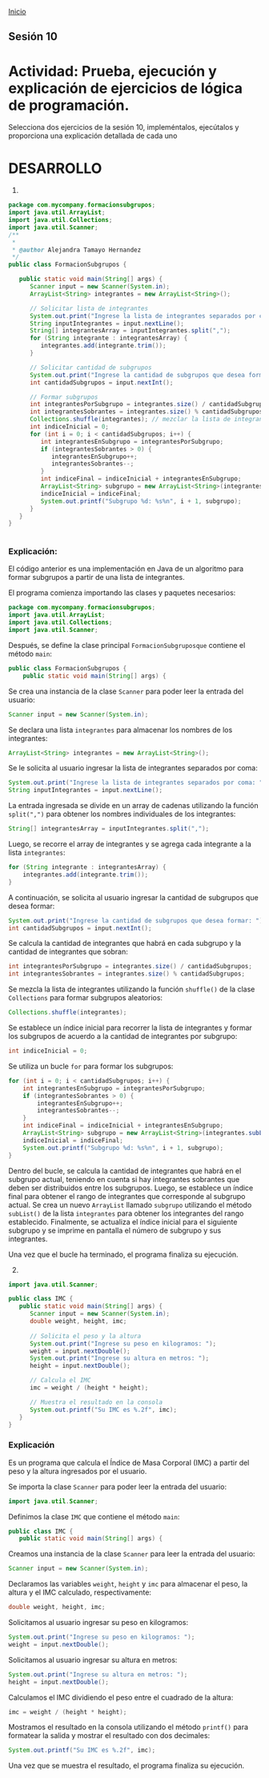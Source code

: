 <!-- No borrar o modificar -->
[Inicio](./index.md)

## Sesión 10 


<!-- Su documentación aquí -->

# Actividad: Prueba, ejecución y explicación de ejercicios de lógica de programación.

Selecciona dos ejercicios de la sesión 10, impleméntalos, ejecútalos y proporciona una explicación detallada de cada uno

# DESARROLLO

1. 

``` java
package com.mycompany.formacionsubgrupos;
import java.util.ArrayList;
import java.util.Collections;
import java.util.Scanner;
/**
 *
 * @author Alejandra Tamayo Hernandez 
 */
public class FormacionSubgrupos {

   public static void main(String[] args) {
      Scanner input = new Scanner(System.in);
      ArrayList<String> integrantes = new ArrayList<String>();

      // Solicitar lista de integrantes
      System.out.print("Ingrese la lista de integrantes separados por coma: ");
      String inputIntegrantes = input.nextLine();
      String[] integrantesArray = inputIntegrantes.split(",");
      for (String integrante : integrantesArray) {
         integrantes.add(integrante.trim());
      }

      // Solicitar cantidad de subgrupos
      System.out.print("Ingrese la cantidad de subgrupos que desea formar: ");
      int cantidadSubgrupos = input.nextInt();

      // Formar subgrupos
      int integrantesPorSubgrupo = integrantes.size() / cantidadSubgrupos;
      int integrantesSobrantes = integrantes.size() % cantidadSubgrupos;
      Collections.shuffle(integrantes); // mezclar la lista de integrantes para formar subgrupos aleatorios
      int indiceInicial = 0;
      for (int i = 0; i < cantidadSubgrupos; i++) {
         int integrantesEnSubgrupo = integrantesPorSubgrupo;
         if (integrantesSobrantes > 0) {
            integrantesEnSubgrupo++;
            integrantesSobrantes--;
         }
         int indiceFinal = indiceInicial + integrantesEnSubgrupo;
         ArrayList<String> subgrupo = new ArrayList<String>(integrantes.subList(indiceInicial, indiceFinal));
         indiceInicial = indiceFinal;
         System.out.printf("Subgrupo %d: %s%n", i + 1, subgrupo);
      }
   }
}
    
```
### Explicación: 

El código anterior es una implementación en Java de un algoritmo para formar subgrupos a partir de una lista de integrantes.

El programa comienza importando las clases y paquetes necesarios:

``` java
package com.mycompany.formacionsubgrupos;
import java.util.ArrayList;
import java.util.Collections;
import java.util.Scanner;

```
Después, se define la clase principal `FormacionSubgruposque` contiene el método `main`:

``` java
public class FormacionSubgrupos {
    public static void main(String[] args) {

```
Se crea una instancia de la clase `Scanner` para poder leer la entrada del usuario:

``` java
Scanner input = new Scanner(System.in);
```
Se declara una lista `integrantes` para almacenar los nombres de los integrantes:

``` java
ArrayList<String> integrantes = new ArrayList<String>();

```

Se le solicita al usuario ingresar la lista de integrantes separados por coma:

``` java
System.out.print("Ingrese la lista de integrantes separados por coma: ");
String inputIntegrantes = input.nextLine();
```
La entrada ingresada se divide en un array de cadenas utilizando la función `split(",")` para obtener los nombres individuales de los integrantes:

``` java
String[] integrantesArray = inputIntegrantes.split(",");

```
Luego, se recorre el array de integrantes y se agrega cada integrante a la lista `integrantes`:

``` java 
for (String integrante : integrantesArray) {
    integrantes.add(integrante.trim());
}

```
A continuación, se solicita al usuario ingresar la cantidad de subgrupos que desea formar:

``` java 
System.out.print("Ingrese la cantidad de subgrupos que desea formar: ");
int cantidadSubgrupos = input.nextInt();

```
Se calcula la cantidad de integrantes que habrá en cada subgrupo y la cantidad de integrantes que sobran:

``` java
int integrantesPorSubgrupo = integrantes.size() / cantidadSubgrupos;
int integrantesSobrantes = integrantes.size() % cantidadSubgrupos;

```
Se mezcla la lista de integrantes utilizando la función `shuffle()` de la clase `Collections`
para formar subgrupos aleatorios:

``` java
Collections.shuffle(integrantes); 

```
Se establece un índice inicial para recorrer la lista de integrantes y formar los subgrupos de acuerdo a la cantidad de integrantes por subgrupo:

``` java
int indiceInicial = 0;

```
Se utiliza un bucle `for` para formar los subgrupos:

``` java
for (int i = 0; i < cantidadSubgrupos; i++) {
    int integrantesEnSubgrupo = integrantesPorSubgrupo;
    if (integrantesSobrantes > 0) {
        integrantesEnSubgrupo++;
        integrantesSobrantes--;
    }
    int indiceFinal = indiceInicial + integrantesEnSubgrupo;
    ArrayList<String> subgrupo = new ArrayList<String>(integrantes.subList(indiceInicial, indiceFinal));
    indiceInicial = indiceFinal;
    System.out.printf("Subgrupo %d: %s%n", i + 1, subgrupo);
}

```
Dentro del bucle, se calcula la cantidad de integrantes que habrá en el subgrupo actual, teniendo en cuenta si hay integrantes sobrantes que deben ser distribuidos entre los subgrupos. Luego, se establece un índice final para obtener el rango de integrantes que corresponde al subgrupo actual. Se crea un nuevo `ArrayList` llamado `subgrupo` utilizando el método `subList()` de la lista `integrantes` para obtener los integrantes del rango establecido. Finalmente, se actualiza el índice inicial para el siguiente subgrupo y se imprime en pantalla el número de subgrupo y sus integrantes.

Una vez que el bucle ha terminado, el programa finaliza su ejecución.

2. 

``` java
import java.util.Scanner;

public class IMC {
   public static void main(String[] args) {
      Scanner input = new Scanner(System.in);
      double weight, height, imc;
      
      // Solicita el peso y la altura
      System.out.print("Ingrese su peso en kilogramos: ");
      weight = input.nextDouble();
      System.out.print("Ingrese su altura en metros: ");
      height = input.nextDouble();

      // Calcula el IMC
      imc = weight / (height * height);

      // Muestra el resultado en la consola
      System.out.printf("Su IMC es %.2f", imc);
   }
}
```

### Explicación

Es un programa que calcula el Índice de Masa Corporal (IMC) a partir del peso y la altura ingresados ​​por el usuario.

Se importa la clase `Scanner` para poder leer la entrada del usuario:

``` java
import java.util.Scanner;

```
Definimos la clase `IMC` que contiene el método `main`:

``` java
public class IMC {
   public static void main(String[] args) {

```
Creamos una instancia de la clase `Scanner` para leer la entrada del usuario:

``` java
Scanner input = new Scanner(System.in);

```
Declaramos las variables `weight`, `height` y `imc` para almacenar el peso, la altura y el IMC calculado, respectivamente:

``` java
double weight, height, imc;

```
Solicitamos al usuario ingresar su peso en kilogramos:

``` java
System.out.print("Ingrese su peso en kilogramos: ");
weight = input.nextDouble();

```
Solicitamos al usuario ingresar su altura en metros:

``` java
System.out.print("Ingrese su altura en metros: ");
height = input.nextDouble();

```
Calculamos el IMC dividiendo el peso entre el cuadrado de la altura:

``` java
imc = weight / (height * height);

```
Mostramos el resultado en la consola utilizando el método `printf()` para formatear la salida y mostrar el resultado con dos decimales:

``` java
System.out.printf("Su IMC es %.2f", imc);

```
Una vez que se muestra el resultado, el programa finaliza su ejecución.